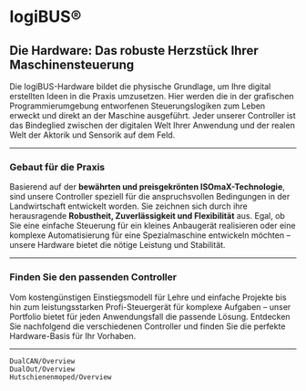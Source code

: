 # logiBUS®

## Die Hardware: Das robuste Herzstück Ihrer Maschinensteuerung

Die logiBUS-Hardware bildet die physische Grundlage, um Ihre digital erstellten Ideen in die Praxis umzusetzen. Hier werden die in der grafischen Programmierumgebung entworfenen Steuerungslogiken zum Leben erweckt und direkt an der Maschine ausgeführt. Jeder unserer Controller ist das Bindeglied zwischen der digitalen Welt Ihrer Anwendung und der realen Welt der Aktorik und Sensorik auf dem Feld.

---

### Gebaut für die Praxis

Basierend auf der **bewährten und preisgekrönten ISOmaX-Technologie**, sind unsere Controller speziell für die anspruchsvollen Bedingungen in der Landwirtschaft entwickelt worden. Sie zeichnen sich durch ihre herausragende **Robustheit, Zuverlässigkeit und Flexibilität** aus. Egal, ob Sie eine einfache Steuerung für ein kleines Anbaugerät realisieren oder eine komplexe Automatisierung für eine Spezialmaschine entwickeln möchten – unsere Hardware bietet die nötige Leistung und Stabilität.

---

### Finden Sie den passenden Controller

Vom kostengünstigen Einstiegsmodell für Lehre und einfache Projekte bis hin zum leistungsstarken Profi-Steuergerät für komplexe Aufgaben – unser Portfolio bietet für jeden Anwendungsfall die passende Lösung. Entdecken Sie nachfolgend die verschiedenen Controller und finden Sie die perfekte Hardware-Basis für Ihr Vorhaben.


---

```{toctree}
DualCAN/Overview
DualOut/Overview
Hutschienenmoped/Overview
```

